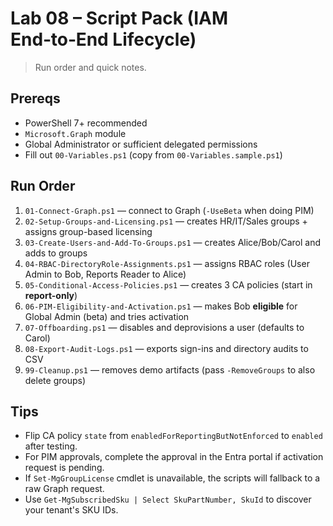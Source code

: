 # Lab 08 – Script Pack (IAM End‑to‑End Lifecycle)

> Run order and quick notes.

## Prereqs
- PowerShell 7+ recommended
- `Microsoft.Graph` module
- Global Administrator or sufficient delegated permissions
- Fill out `00-Variables.ps1` (copy from `00-Variables.sample.ps1`)

## Run Order
1. `01-Connect-Graph.ps1` — connect to Graph (`-UseBeta` when doing PIM)
2. `02-Setup-Groups-and-Licensing.ps1` — creates HR/IT/Sales groups + assigns group-based licensing
3. `03-Create-Users-and-Add-To-Groups.ps1` — creates Alice/Bob/Carol and adds to groups
4. `04-RBAC-DirectoryRole-Assignments.ps1` — assigns RBAC roles (User Admin to Bob, Reports Reader to Alice)
5. `05-Conditional-Access-Policies.ps1` — creates 3 CA policies (start in **report-only**)
6. `06-PIM-Eligibility-and-Activation.ps1` — makes Bob **eligible** for Global Admin (beta) and tries activation
7. `07-Offboarding.ps1` — disables and deprovisions a user (defaults to Carol)
8. `08-Export-Audit-Logs.ps1` — exports sign-ins and directory audits to CSV
9. `99-Cleanup.ps1` — removes demo artifacts (pass `-RemoveGroups` to also delete groups)

## Tips
- Flip CA policy `state` from `enabledForReportingButNotEnforced` to `enabled` after testing.
- For PIM approvals, complete the approval in the Entra portal if activation request is pending.
- If `Set-MgGroupLicense` cmdlet is unavailable, the scripts will fallback to a raw Graph request.
- Use `Get-MgSubscribedSku | Select SkuPartNumber, SkuId` to discover your tenant's SKU IDs.
